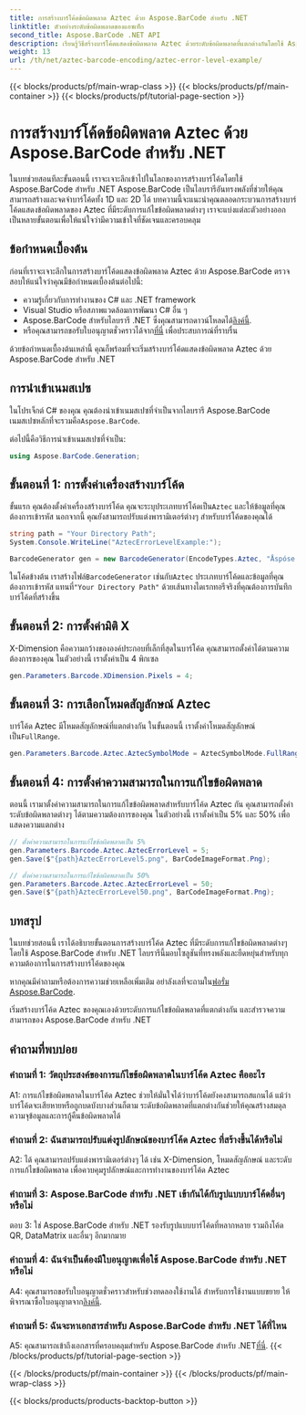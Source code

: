 ```yaml
---
title: การสร้างบาร์โค้ดข้อผิดพลาด Aztec ด้วย Aspose.BarCode สำหรับ .NET
linktitle: ตัวอย่างระดับข้อผิดพลาดของแอซเท็ก
second_title: Aspose.BarCode .NET API
description: เรียนรู้วิธีสร้างบาร์โค้ดแสดงข้อผิดพลาด Aztec ด้วยระดับข้อผิดพลาดที่แตกต่างกันโดยใช้ Aspose.BarCode สำหรับ .NET คู่มือฉบับสมบูรณ์สำหรับการสร้างบาร์โค้ด
weight: 13
url: /th/net/aztec-barcode-encoding/aztec-error-level-example/
---
```


{{< blocks/products/pf/main-wrap-class >}}
{{< blocks/products/pf/main-container >}}
{{< blocks/products/pf/tutorial-page-section >}}

# การสร้างบาร์โค้ดข้อผิดพลาด Aztec ด้วย Aspose.BarCode สำหรับ .NET

ในบทช่วยสอนทีละขั้นตอนนี้ เราจะเจาะลึกเข้าไปในโลกของการสร้างบาร์โค้ดโดยใช้ Aspose.BarCode สำหรับ .NET Aspose.BarCode เป็นไลบรารีอันทรงพลังที่ช่วยให้คุณสามารถสร้างและจดจำบาร์โค้ดทั้ง 1D และ 2D ได้ บทความนี้จะแนะนำคุณตลอดกระบวนการสร้างบาร์โค้ดแสดงข้อผิดพลาดของ Aztec ที่มีระดับการแก้ไขข้อผิดพลาดต่างๆ เราจะแบ่งแต่ละตัวอย่างออกเป็นหลายขั้นตอนเพื่อให้แน่ใจว่ามีความเข้าใจที่ชัดเจนและครอบคลุม

## ข้อกำหนดเบื้องต้น

ก่อนที่เราจะเจาะลึกในการสร้างบาร์โค้ดแสดงข้อผิดพลาด Aztec ด้วย Aspose.BarCode ตรวจสอบให้แน่ใจว่าคุณมีข้อกำหนดเบื้องต้นต่อไปนี้:

- ความรู้เกี่ยวกับการทำงานของ C# และ .NET framework
- Visual Studio หรือสภาพแวดล้อมการพัฒนา C# อื่น ๆ
-  Aspose.BarCode สำหรับไลบรารี .NET ซึ่งคุณสามารถดาวน์โหลดได้[ลิงค์นี้](https://releases.aspose.com/barcode/net/).
-  หรือคุณสามารถขอรับใบอนุญาตชั่วคราวได้จาก[ที่นี่](https://purchase.aspose.com/temporary-license/) เพื่อประสบการณ์ที่ราบรื่น

ด้วยข้อกำหนดเบื้องต้นเหล่านี้ คุณก็พร้อมที่จะเริ่มสร้างบาร์โค้ดแสดงข้อผิดพลาด Aztec ด้วย Aspose.BarCode สำหรับ .NET

## การนำเข้าเนมสเปซ

ในโปรเจ็กต์ C# ของคุณ คุณต้องนำเข้าเนมสเปซที่จำเป็นจากไลบรารี Aspose.BarCode เนมสเปซหลักที่จะรวมคือ`Aspose.BarCode`.

ต่อไปนี้คือวิธีการนำเข้าเนมสเปซที่จำเป็น:

```csharp
using Aspose.BarCode.Generation;
```

## ขั้นตอนที่ 1: การตั้งค่าเครื่องสร้างบาร์โค้ด

 ขั้นแรก คุณต้องตั้งค่าเครื่องสร้างบาร์โค้ด คุณจะระบุประเภทบาร์โค้ดเป็น`Aztec` และให้ข้อมูลที่คุณต้องการเข้ารหัส นอกจากนี้ คุณยังสามารถปรับแต่งพารามิเตอร์ต่างๆ สำหรับบาร์โค้ดของคุณได้

```csharp
string path = "Your Directory Path";
System.Console.WriteLine("AztecErrorLevelExample:");

BarcodeGenerator gen = new BarcodeGenerator(EncodeTypes.Aztec, "Åspóse.Barcóde© is a powerful library to generate & recognize 1D & 2D barcodes");
```

 ในโค้ดข้างต้น เราสร้างไฟล์`BarcodeGenerator` เช่นกับ`Aztec` ประเภทบาร์โค้ดและข้อมูลที่คุณต้องการเข้ารหัส แทนที่`"Your Directory Path"` ด้วยเส้นทางไดเรกทอรีจริงที่คุณต้องการบันทึกบาร์โค้ดที่สร้างขึ้น

## ขั้นตอนที่ 2: การตั้งค่ามิติ X

X-Dimension คือความกว้างขององค์ประกอบที่เล็กที่สุดในบาร์โค้ด คุณสามารถตั้งค่าได้ตามความต้องการของคุณ ในตัวอย่างนี้ เราตั้งค่าเป็น 4 พิกเซล

```csharp
gen.Parameters.Barcode.XDimension.Pixels = 4;
```

## ขั้นตอนที่ 3: การเลือกโหมดสัญลักษณ์ Aztec

 บาร์โค้ด Aztec มีโหมดสัญลักษณ์ที่แตกต่างกัน ในขั้นตอนนี้ เราตั้งค่าโหมดสัญลักษณ์เป็น`FullRange`.

```csharp
gen.Parameters.Barcode.Aztec.AztecSymbolMode = AztecSymbolMode.FullRange;
```

## ขั้นตอนที่ 4: การตั้งค่าความสามารถในการแก้ไขข้อผิดพลาด

ตอนนี้ เรามาตั้งค่าความสามารถในการแก้ไขข้อผิดพลาดสำหรับบาร์โค้ด Aztec กัน คุณสามารถตั้งค่าระดับข้อผิดพลาดต่างๆ ได้ตามความต้องการของคุณ ในตัวอย่างนี้ เราตั้งค่าเป็น 5% และ 50% เพื่อแสดงความแตกต่าง

```csharp
// ตั้งค่าความสามารถในการแก้ไขข้อผิดพลาดเป็น 5%
gen.Parameters.Barcode.Aztec.AztecErrorLevel = 5;
gen.Save($"{path}AztecErrorLevel5.png", BarCodeImageFormat.Png);

// ตั้งค่าความสามารถในการแก้ไขข้อผิดพลาดเป็น 50%
gen.Parameters.Barcode.Aztec.AztecErrorLevel = 50;
gen.Save($"{path}AztecErrorLevel50.png", BarCodeImageFormat.Png);
```

## บทสรุป

ในบทช่วยสอนนี้ เราได้อธิบายขั้นตอนการสร้างบาร์โค้ด Aztec ที่มีระดับการแก้ไขข้อผิดพลาดต่างๆ โดยใช้ Aspose.BarCode สำหรับ .NET ไลบรารีนี้มอบโซลูชันที่ทรงพลังและยืดหยุ่นสำหรับทุกความต้องการในการสร้างบาร์โค้ดของคุณ

 หากคุณมีคำถามหรือต้องการความช่วยเหลือเพิ่มเติม อย่าลังเลที่จะถามใน[ฟอรั่ม Aspose.BarCode](https://forum.aspose.com/c/barcode/13).

เริ่มสร้างบาร์โค้ด Aztec ของคุณเองด้วยระดับการแก้ไขข้อผิดพลาดที่แตกต่างกัน และสำรวจความสามารถของ Aspose.BarCode สำหรับ .NET

## คำถามที่พบบ่อย

### คำถามที่ 1: วัตถุประสงค์ของการแก้ไขข้อผิดพลาดในบาร์โค้ด Aztec คืออะไร

A1: การแก้ไขข้อผิดพลาดในบาร์โค้ด Aztec ช่วยให้มั่นใจได้ว่าบาร์โค้ดยังคงสามารถสแกนได้ แม้ว่าบาร์โค้ดจะเสียหายหรือถูกบดบังบางส่วนก็ตาม ระดับข้อผิดพลาดที่แตกต่างกันช่วยให้คุณสร้างสมดุลความจุข้อมูลและการกู้คืนข้อผิดพลาดได้

### คำถามที่ 2: ฉันสามารถปรับแต่งรูปลักษณ์ของบาร์โค้ด Aztec ที่สร้างขึ้นได้หรือไม่

A2: ได้ คุณสามารถปรับแต่งพารามิเตอร์ต่างๆ ได้ เช่น X-Dimension, โหมดสัญลักษณ์ และระดับการแก้ไขข้อผิดพลาด เพื่อควบคุมรูปลักษณ์และการทำงานของบาร์โค้ด Aztec

### คำถามที่ 3: Aspose.BarCode สำหรับ .NET เข้ากันได้กับรูปแบบบาร์โค้ดอื่นๆ หรือไม่

ตอบ 3: ใช่ Aspose.BarCode สำหรับ .NET รองรับรูปแบบบาร์โค้ดที่หลากหลาย รวมถึงโค้ด QR, DataMatrix และอื่นๆ อีกมากมาย

### คำถามที่ 4: ฉันจำเป็นต้องมีใบอนุญาตเพื่อใช้ Aspose.BarCode สำหรับ .NET หรือไม่

 A4: คุณสามารถขอรับใบอนุญาตชั่วคราวสำหรับช่วงทดลองใช้งานได้ สำหรับการใช้งานแบบขยาย ให้พิจารณาซื้อใบอนุญาตจาก[ลิงค์นี้](https://purchase.aspose.com/buy).

### คำถามที่ 5: ฉันจะหาเอกสารสำหรับ Aspose.BarCode สำหรับ .NET ได้ที่ไหน

 A5: คุณสามารถเข้าถึงเอกสารที่ครอบคลุมสำหรับ Aspose.BarCode สำหรับ .NET[ที่นี่](https://reference.aspose.com/barcode/net/).
{{< /blocks/products/pf/tutorial-page-section >}}

{{< /blocks/products/pf/main-container >}}
{{< /blocks/products/pf/main-wrap-class >}}

{{< blocks/products/products-backtop-button >}}
